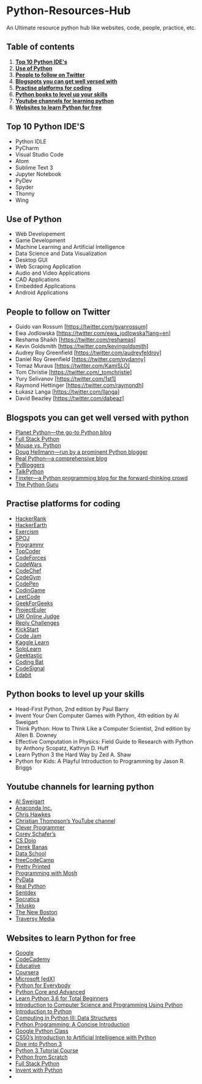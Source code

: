 # Python-Resources-Hub
An Ultimate resource python hub like websites, code, people, practice, etc.

## Table of contents
1. **[Top 10 Python IDE's](#Top-10-Python-IDE's)**
2. **[Use of Python](#Use-of-Python)**
3. **[People to follow on Twitter](#People-to-follow-on-Twitter)**
4. **[Blogspots you can get well versed with](#Blogspots-you-can-get-well-versed-with-python)**
5. **[Practise platforms for coding](#Practise-platforms-for-coding)**
6. **[Python books to level up your skills](#Python-books-to-level-up-your-skills)**
7. **[Youtube channels for learning python](#Youtube-channels-for-learning-python)**
8. **[Websites to learn Python for free](#Websites-to-learn-Python-for-free)**

## Top 10 Python IDE'S
- Python IDLE
- PyCharm
- Visual Studio Code
- Atom
- Sublime Text 3
- Jupyter Notebook
- PyDev
- Spyder
- Thonny
- Wing

## Use of Python 
- Web Developement
- Game Development 
- Machine Learning and Artificial Intelligence
- Data Science and Data Visualization 
- Desktop GUI
- Web Scraping Application 
- Audio and Video Applications
- CAD Applications
- Embedded Applications
- Android Applications

## People to follow on Twitter
- Guido van Rossum [https://twitter.com/gvanrossum]
- Ewa Jodlowska [https://twitter.com/ewa_jodlowska?lang=en]
- Reshama Shaikh [https://twitter.com/reshamas]
- Kevin Goldsmith [https://twitter.com/kevingoldsmith]
- Audrey Roy Greenfield [https://twitter.com/audreyfeldroy]
- Daniel Roy Greenfield [https://twitter.com/pydanny]
- Tomaz Muraus [https://twitter.com/KamiSLO]
- Tom Christie [https://twitter.com/_tomchristie]
- Yury Selivanov [https://twitter.com/1st1]
- Raymond Hettinger [https://twitter.com/raymondh]
- Łukasz Langa [https://twitter.com/llanga]
- David Beazley [https://twitter.com/dabeaz]


## Blogspots you can get well versed with python
- [Planet Python—the go-to Python blog](https://planetpython.org/)
- [Full Stack Python](https://www.fullstackpython.com/blog.html)
- [Mouse vs. Python](http://www.blog.pythonlibrary.org/)
- [Doug Hellmann—run by a prominent Python blogger](https://doughellmann.com/posts/)
- [Real Python—a comprehensive blog](https://realpython.com/)
- [PyBloggers](http://www.pybloggers.com/)
- [TalkPython](https://talkpython.fm/episodes/all)
- [Finxter—a Python programming blog for the forward-thinking crowd](https://blog.finxter.com/blog/)
- [The Python Guru](https://thepythonguru.com/blog/)


## Practise platforms for coding
- [HackerRank](https://www.hackerrank.com/)
- [HackerEarth](https://www.hackerearth.com/)
- [Exercism](https://exercism.io/)
- [SPOJ](http://www.spoj.com/)
- [Programmr](http://www.programmr.com/exercises)
- [TopCoder](https://www.topcoder.com/challenges)
- [CodeForces](https://codeforces.com/)
- [CodeWars](https://www.codewars.com/users/sign_in)
- [CodeChef](https://www.codechef.com/)
- [CodeGym](https://codegym.cc/)
- [CodePen](https://codepen.io/)
- [CodinGame](https://www.codingame.com/start)
- [LeetCode](https://leetcode.com/problemset/all/)
- [GeekForGeeks](https://www.geeksforgeeks.org/puzzles/)
- [ProjectEuler](https://projecteuler.net/archives)
- [ URI Online Judge](https://www.urionlinejudge.com.br/judge/en/login)
- [Reply Challenges](https://challenges.reply.com/tamtamy/home.action)
- [KickStart](https://codingcompetitions.withgoogle.com/kickstart/about)
- [Code Jam](https://codingcompetitions.withgoogle.com/codejam)
- [Kaggle Learn](https://www.kaggle.com/learn/overview)
- [SoloLearn](https://www.sololearn.com/)
- [Geektastic](https://geektastic.com/)
- [Coding Bat](https://codingbat.com/java)
- [CodeSignal](https://codesignal.com/developers/interview-practice/)
- [Edabit](https://edabit.com/)

## Python books to level up your skills
- Head-First Python, 2nd edition by Paul Barry
- Invent Your Own Computer Games with Python, 4th edition by Al Sweigart
- Think Python: How to Think Like a Computer Scientist, 2nd edition by Allen B. Downey
- Effective Computation in Physics: Field Guide to Research with Python by Anthony Scopatz, Kathryn D. Huff 
- Learn Python 3 the Hard Way by Zed A. Shaw
- Python for Kids: A Playful Introduction to Programming by Jason R. Briggs

## Youtube channels for learning python
- [Al Sweigart](https://www.youtube.com/user/Albert10110/)
- [Anaconda Inc.](https://www.youtube.com/channel/UCND4vKhJssAtK8p1Blfj14Q)
- [Chris Hawkes](https://www.youtube.com/user/noobtoprofessional/)
- [Christian Thompson’s YouTube channel](https://www.youtube.com/channel/UC2vm-0XX5RkWCXWwtBZGOXg)
- [Clever Programmer](https://www.youtube.com/channel/UCqrILQNl5Ed9Dz6CGMyvMTQ)
- [Corey Schafer’s](https://www.youtube.com/channel/UCCezIgC97PvUuR4_gbFUs5g)
- [CS Dojo](https://www.youtube.com/channel/UCxX9wt5FWQUAAz4UrysqK9A)
- [Derek Banas](https://www.youtube.com/user/derekbanas)
- [Data School](https://www.youtube.com/user/dataschool)
- [freeCodeCamp](https://www.youtube.com/channel/UC8butISFwT-Wl7EV0hUK0BQ)
- [Pretty Printed](https://www.youtube.com/channel/UC-QDfvrRIDB6F0bIO4I4HkQ/)
- [Programming with Mosh](https://www.youtube.com/user/programmingwithmosh/)
- [PyData](https://www.youtube.com/user/PyDataTV/)
- [Real Python](https://www.youtube.com/channel/UCI0vQvr9aFn27yR6Ej6n5UA)
- [Sentdex](https://www.youtube.com/user/sentdex)
- [Socratica](https://www.youtube.com/user/SocraticaStudios/)
- [Telusko](https://www.youtube.com/channel/UC59K-uG2A5ogwIrHw4bmlEg)
- [The New Boston](https://www.youtube.com/user/thenewboston)
- [Traversy Media](https://www.youtube.com/user/TechGuyWeb)

## Websites to learn Python for free
- [Google](https://developers.google.com/edu/python/)
- [CodeCademy](http://bit.ly/2D5vvnV)
- [Educative](https://www.educative.io/courses/python-101-interactively-learn-how-to-program-with-python-3?affiliate_id=5073518643380224)
- [Coursera](https://www.coursera.org/in)
- [Microsoft [edX]](https://www.edx.org/)
- [Python for Everybody](https://www.py4e.com/)
- [Python Core and Advanced](https://www.udemy.com/course/python-core-and-advanced/)
- [Learn Python 3.6 for Total Beginners](https://www.udemy.com/course/python-3-for-total-beginners/)
- [ Introduction to Computer Science and Programming Using Python](https://www.awin1.com/cread.php?awinmid=6798&awinaffid=787739&ued=https%3A%2F%2Fwww.edx.org%2Fcourse%2Fintroduction-to-computer-science-and-programming-7)
- [Introduction to Python](https://campus.datacamp.com/courses/intro-to-python-for-data-science/chapter-1-python-basics?ex=1)
- [Computing in Python III: Data Structures](https://www.awin1.com/cread.php?awinmid=6798&awinaffid=787739&ued=https%3A%2F%2Fwww.edx.org%2Fcourse%2Fcomputing-in-python-iii-data-structures)
- [Python Programming: A Concise Introduction](https://click.linksynergy.com/deeplink?id=XMuWjHlUEYs&mid=40328&murl=https%3A%2F%2Fwww.coursera.org%2Flearn%2Fpython-programming-introduction)
- [Google Python Class](https://developers.google.com/edu/python/)
- [CS50’s Introduction to Artificial Intelligence with Python](https://www.awin1.com/cread.php?awinmid=6798&awinaffid=787739&ued=https%3A%2F%2Fwww.edx.org%2Fcourse%2Fcs50s-introduction-to-artificial-intelligence-with-python)
- [Dive into Python 3](https://diveintopython3.net/)
- [Python 3 Tutorial Course](https://www.python-course.eu/python3_course.php)
- [Python from Scratch](https://open.cs.uwaterloo.ca/python-from-scratch/)
- [Full Stack Python](https://www.fullstackpython.com/)
- [Invent with Python](http://inventwithpython.com/)
- 









